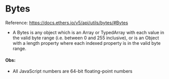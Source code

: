 # Bytes
Reference: https://docs.ethers.io/v5/api/utils/bytes/#Bytes

- A Bytes is any object which is an Array or TypedArray with each value in the valid byte range (i.e. between 0 and 255 inclusive), or is an Object with a length property where each indexed property is in the valid byte range.


#### Obs:
- All JavaScript numbers are 64-bit floating-point numbers
